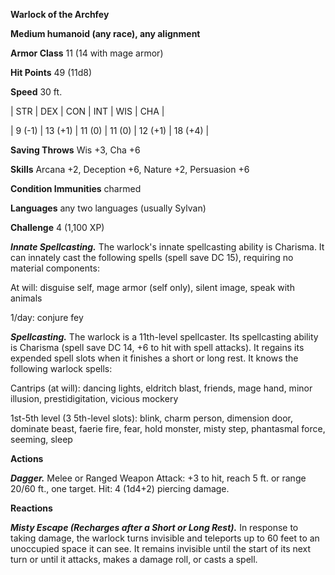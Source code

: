 **Warlock of the Archfey**

**Medium humanoid (any race), any alignment**

**Armor Class** 11 (14 with mage armor)

**Hit Points** 49 (11d8)

**Speed** 30 ft.

|   STR   |   DEX   |   CON   |   INT   |   WIS   |   CHA   |
  
| 9 (-1) | 13 (+1) | 11 (0) | 11 (0) | 12 (+1) | 18 (+4) |

**Saving Throws** Wis +3, Cha +6

**Skills** Arcana +2, Deception +6, Nature +2, Persuasion +6

**Condition Immunities** charmed

**Languages** any two languages (usually Sylvan)

**Challenge** 4 (1,100 XP)

***Innate Spellcasting.*** The warlock's innate spellcasting ability is Charisma. It can innately cast the following spells (spell save DC 15), requiring no material components:

At will: disguise self, mage armor (self only), silent image, speak with animals

1/day: conjure fey

***Spellcasting.*** The warlock is a 11th-level spellcaster. Its spellcasting ability is Charisma (spell save DC 14, +6 to hit with spell attacks). It regains its expended spell slots when it finishes a short or long rest. It knows the following warlock spells:

Cantrips (at will): dancing lights, eldritch blast, friends, mage hand, minor illusion, prestidigitation, vicious mockery

1st-5th level (3 5th-level slots): blink, charm person, dimension door, dominate beast, faerie fire, fear, hold monster, misty step, phantasmal force, seeming, sleep

**Actions**

***Dagger.*** Melee or Ranged Weapon Attack: +3 to hit, reach 5 ft. or range 20/60 ft., one target. Hit: 4 (1d4+2) piercing damage.

**Reactions**

***Misty Escape (Recharges after a Short or Long Rest).*** In response to taking damage, the warlock turns invisible and teleports up to 60 feet to an unoccupied space it can see. It remains invisible until the start of its next turn or until it attacks, makes a damage roll, or casts a spell.

